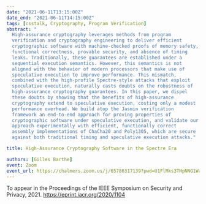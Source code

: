 ```yaml
---
date: "2021-06-11T13:15:00Z"
date_end: "2021-06-11T14:15:00Z"
tags: [csstalk, Cryptography, Program Verification]
abstract: " 
  High-assurance cryptography leverages methods from program
  verification and cryptography engineering to deliver efficient
  cryptographic software with machine-checked proofs of memory safety,
  functional correctness, provable security, and absence of timing
  leaks. Traditionally, these guarantees are established under a
  sequential execution semantics. However, this semantics is not
  aligned with the behavior of modern processors that make use of
  speculative execution to improve performance. This mismatch,
  combined with the high-profile Spectre-style attacks that exploit
  speculative execution, naturally casts doubts on the robustness of
  high-assurance cryptography guarantees. In this paper, we dispel
  these doubts by showing that the benefits of high-assurance
  cryptography extend to speculative execution, costing only a modest
  performance overhead. We build atop the Jasmin verification
  framework an end-to-end approach for proving properties of
  cryptographic software under speculative execution, and validate our
  approach experimentally with efficient, functionally correct
  assembly implementations of ChaCha20 and Poly1305, which are secure
  against both traditional timing and speculative execution attacks."

title: High-Assurance Cryptography Software in the Spectre Era

authors: [Gilles Barthe]
event: Zoom
event_url: https://chalmers.zoom.us/j/65786317139?pwd=U1FlMks3THpNNG1WaFRJNkJxQXdBQT09
---
```


To appear in the Proceedings of the IEEE Symposium on Security and
Privacy, 2021. <https://eprint.iacr.org/2020/1104>
